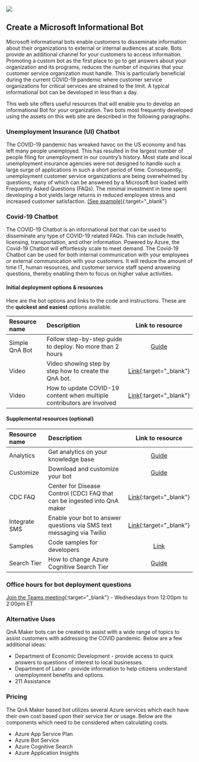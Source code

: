 <a href="https://www.microsoft.com"><img src="https://img-prod-cms-rt-microsoft-com.akamaized.net/cms/api/am/imageFileData/RE1Mu3b?ver=5c31"></a>

## Create a Microsoft Informational Bot
Microsoft informational bots enable customers to disseminate information about their organizations to external or internal audiences at scale. Bots provide an additional channel for your customers to access information. Promoting a custom bot as the first place to go to get answers about your organization and its programs, reduces the number of inquiries that your customer service organization must handle. This is particularly beneficial during the current COVID-19 pandemic where customer service organizations for critical services are strained to the limit. A typical informational bot can be developed in less than a day.

This web site offers useful resources that will enable you to develop an informational Bot for your organization. Two bots most frequently developed using the assets on this web site are described in the following paragraphs.

### Unemployment Insurance (UI) Chatbot
The COVID-19 pandemic has wreaked havoc on the US economy and has left many people unemployed. This has resulted in the largest number of people filing for unemployment in our country’s history. Most state and local unemployment insurance agencies were not designed to handle such a large surge of applications in such a short period of time. Consequently, unemployment customer service organizations are being overwhelmed by questions, many of which can be answered by a Microsoft bot loaded with Frequently Asked Questions (FAQs). The minimal investment in time spent developing a bot yields large returns in reduced employee stress and increased customer satisfaction. [(See example)](https://esd.wa.gov/newsroom/covid-19){:target="_blank"}

### Covid-19 Chatbot
The COVID-19 Chatbot is an informational bot that can be used to disseminate any type of COVID-19 related FAQs. This can include health, licensing, transportation, and other information. Powered by Azure, the Covid-19 Chatbot will effortlessly scale to meet demand. The Covid-19 Chatbot can be used for both internal communication with your employees or external communication with your customers. It will reduce the amount of time IT, human resources, and customer service staff spend answering questions, thereby enabling them to focus on higher value activities. 

#### Initial deployment options & resources
Here are the bot options and links to the code and instructions. These are the **quickest and easiest** options available.

| Resource name | Description                                                                  | Link to resource | 
| :-------------| :--------------------------------------------------------------------------- | :--------------: |
| Simple QnA Bot| Follow step-by-step guide to deploy. No more than 2 hours                    | [Guide](docs/quick-start.md) |
| Video         | Video showing step by step how to create the QnA bot.                        | [Link](https://youtu.be/1c-3sjNNRhw){:target="_blank"} |
| Video         | How to update COVID-19 content when multiple contributors are involved       | [Link](https://youtu.be/ikQSP5Er-CE){:target="_blank"} |


#### Supplemental resources (optional)

| Resource name | Description                                                                  | Link to resource | 
| :-------------| :--------------------------------------------------------------------------- | :--------------: |
| Analytics     | Get analytics on your knowledge base                                         | [Guide](docs/telemetry-analytics.md) |
| Customize     | Download and customize your bot                                              | [Guide](docs/customize-bot.md) |
| CDC FAQ       | Center for Disease Control (CDC) FAQ that can be ingested into QnA maker | [Link](https://www.cdc.gov/coronavirus/2019-ncov/faq.html){:target="_blank"} |
| Integrate SMS | Enable your bot to answer questions via SMS text messaging via Twilio | [Link](https://docs.microsoft.com/en-us/azure/bot-service/bot-service-channel-connect-twilio?view=azure-bot-service-4.0){:target="_blank"}
| Samples       | Code samples for developers       | [Link](https://github.com/microsoft/slg-covid-bot/tree/master/samples) |
| Search Tier   | How to change Azure Cognitive Search Tier | [Guide](docs/ChangeSearchTier.md)

### Office hours for bot deployment questions
[Join the Teams meeting](https://teams.microsoft.com/l/meetup-join/19%3ameeting_OTUyOGFlNzUtNjdmMi00YjM0LTkzZjctNzAzOGI5OWUwNTI4%40thread.v2/0?context=%7b%22Tid%22%3a%2272f988bf-86f1-41af-91ab-2d7cd011db47%22%2c%22Oid%22%3a%2245034998-ff14-46b2-8930-a81239a16800%22%7d){:target="_blank"} - Wednesdays from 12:00pm to 2:00pm ET

### Alternative Uses
QnA Maker bots can be created to assist with a wide range of topics to assist customers with addressing the COVID pandemic.  Below are a few additional ideas:

* Department of Economic Development - provide access to quick answers to questions of interest to local businesses.
* Department of Labor - provide information to help citizens understand unemployment benefits and options.
* 211 Assistance

### Pricing
The QnA Maker based bot utilizes several Azure services which each have their own cost based upon their service tier or usage. Below are the components which need to be considered when calculating costs.

* Azure App Service Plan
* Azure Bot Service
* Azure Cognitive Search
* Azure Application Insights  
